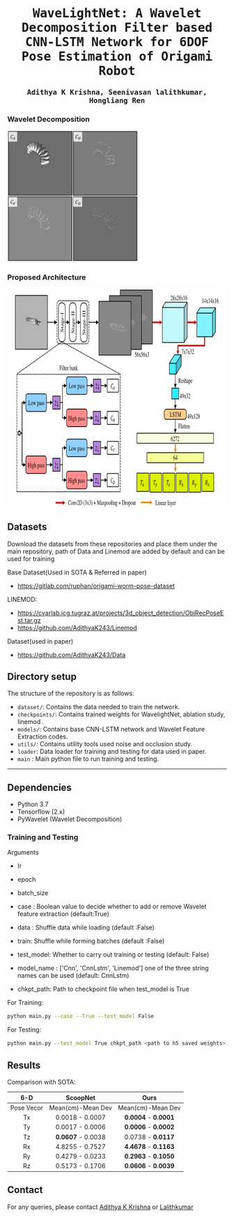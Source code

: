 <div align="center">

<samp>

<h1> WaveLightNet: A Wavelet Decomposition Filter based CNN-LSTM Network for 6DOF Pose Estimation of Origami Robot  </h1>

<h3> Adithya K Krishna, Seenivasan lalithkumar, Hongliang Ren </h3>

</samp>   

</div>     

### Wavelet Decomposition
<p>
  <img src="https://github.com/AdithyaK243/WaveLightNet/blob/main/figures/Wavelet%20Decomposition.png" width=300 height=300 >  
</p>

### Proposed Architecture
<p>
  <img src="https://github.com/AdithyaK243/WaveLightNet/blob/main/figures/Model%20Architecture.png" width=900 height=500 >  
</p>

## Datasets
Download the datasets from these repositories and place them under the main repository, path of Data and Linemod are added by default and can be used for training

 Base Dataset(Used in SOTA & Referred in paper) </br>
   - https://gitlab.com/ruphan/origami-worm-pose-dataset </br>
   
 LINEMOD: </br> 
   - https://cvarlab.icg.tugraz.at/projects/3d_object_detection/ObjRecPoseEst.tar.gz </br>
   - https://github.com/AdithyaK243/Linemod </br>
   
 Dataset(used in paper)</br>  
  - https://github.com/AdithyaK243/Data


## Directory setup
<!---------------------------------------------------------------------------------------------------------------->
The structure of the repository is as follows: 

- `dataset/`: Contains the data needed to train the network.
- `checkpoints/`: Contains trained weights for WavelightNet, ablation study, linemod .
- `models/`: Contains base CNN-LSTM network and Wavelet Feature Extraction codes.
- `utils/`: Contains utility tools used noise and occlusion study.
- `loader`: Data loader for training and testing for data used in paper.
- `main` : Main python file to run training and testing.

---

## Dependencies
- Python 3.7
- Tensorflow (2.x)
- PyWavelet (Wavelet Decomposition)

### Training and Testing 
Arguments

- lr
- epoch 
- batch_size

- case : Boolean value to decide whether to add or remove Wavelet feature extraction (default:True)
- data : Shuffle data while loading  (default :False)
- train: Shuffle while forming batches (default :False)
- test_model: Whether to carry out training or testing (default: False)
- model_name : ['Cnn', 'CnnLstm', 'Linemod'] one of the three string names can be used (default: CnnLstm)
- chkpt_path: Path to checkpoint file when test_model is True    

For Training:
```bash
python main.py --case --True --test_model False
```
For Testing:
```bash
python main.py --test_model True chkpt_path <path to h5 saved weights>
```

## Results
 Comparison with SOTA:

| 6-D | ScoopNet | Ours |
|:-:|:-:|:-:|
Pose Vecor | Mean(cm)-Mean Dev | Mean(cm)-Mean Dev| 
Tx | 0.0018 - 0.0007 | **0.0004** - **0.0001** 
Ty | 0.0017 - 0.0006 | **0.0006** - **0.0002** 
Tz | **0.0607** - 0.0038 | 0.0738 - **0.0117** 
Rx | 4.8255 - 0.7527 | **4.4678** - **0.1163** 
Ry | 0.4279 - 0.0233 | **0.2963** - **0.1050** 
Rz | 0.5173 - 0.1706 | **0.0606** - **0.0039** 


## Contact

For any queries, please contact [Adithya K Krishna](mailto:adithya.krishnakumar@gmail.com) or [Lalithkumar](mailto:lalithjets@gmail.com)